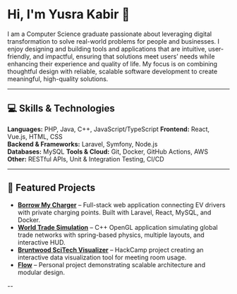 # Hi, I'm Yusra Kabir 👋

I am a Computer Science graduate passionate about leveraging digital transformation to solve real-world problems for people and businesses. I enjoy designing and building tools and applications that are intuitive, user-friendly, and impactful, ensuring that solutions meet users’ needs while enhancing their experience and quality of life. My focus is on combining thoughtful design with reliable, scalable software development to create meaningful, high-quality solutions.

---

## 💻 Skills & Technologies

**Languages:** PHP, Java, C++, JavaScript/TypeScript
**Frontend:** React, Vue.js, HTML, CSS  
**Backend & Frameworks:** Laravel, Symfony, Node.js  
**Databases:** MySQL
**Tools & Cloud:** Git, Docker, GitHub Actions, AWS  
**Other:** RESTful APIs, Unit & Integration Testing, CI/CD  

---

## 📂 Featured Projects

- **[Borrow My Charger](link)** – Full-stack web application connecting EV drivers with private charging points. Built with Laravel, React, MySQL, and Docker.  
- **[World Trade Simulation](link)** – C++ OpenGL application simulating global trade networks with spring-based physics, multiple layouts, and interactive HUD.  
- **[Bruntwood SciTech Visualizer](link)** – HackCamp project creating an interactive data visualization tool for meeting room usage.  
- **[Flow](link)** – Personal project demonstrating scalable architecture and modular design.  

--
